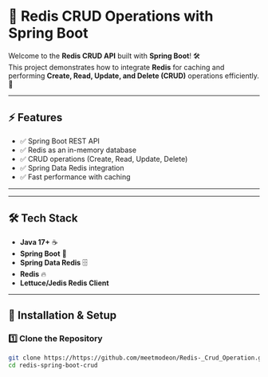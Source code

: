 # 🚀 Redis CRUD Operations with Spring Boot

Welcome to the **Redis CRUD API** built with **Spring Boot**! 🛠️  
This project demonstrates how to integrate **Redis** for caching and performing **Create, Read, Update, and Delete (CRUD)** operations efficiently. 🚀  

---

## ⚡ Features
- ✅ Spring Boot REST API  
- ✅ Redis as an in-memory database  
- ✅ CRUD operations (Create, Read, Update, Delete)  
- ✅ Spring Data Redis integration  
- ✅ Fast performance with caching  

---

---

## 🛠️ Tech Stack
- **Java 17+** ☕  
- **Spring Boot** 🌱  
- **Spring Data Redis** 🗄️  
- **Redis** 🔥  
- **Lettuce/Jedis Redis Client**  

---

## 🚀 Installation & Setup

### 1️⃣ Clone the Repository
```sh
git clone https://https://github.com/meetmodeon/Redis-_Crud_Operation.git
cd redis-spring-boot-crud
